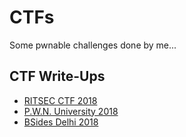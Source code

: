 # CTFs #

Some pwnable challenges done by me...

## CTF Write-Ups ##

 - [RITSEC CTF 2018](RITSECCTF2018/)
 - [P.W.N. University 2018](P.W.N.University2018/)
 - [BSides Delhi 2018](BSidesDelhiCTF2018/)
